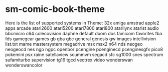 # sm-comic-book-theme

Here is the list of supported systems in Theme:
32x
amiga
amstrad
apple2
apps
arcade
atari2600
atari5200
atari7800
atari800
atarilynx
atarist
audio
bbcmicro
c64
colecovision
daphne
default
doom
dos
famicom
favorites
fba
fds
gamegear
games
gb
gba
gbc
general
genesis
gw
images
intellivision
list.txt
mame
mastersystem
megadrive
msx
msx2
n64
nds
neogeo
neogeocd
nes
ngp
ngpc
openbor
pcengine
pcenginecd
pcenginesgfx
pico8
pokemini
psx
raine
satellaview
scummvm
segacd
sfc
sg1000
snes
spectrum
sufamiturbo
supervision
tg16
tgcd
vectrex
video
wonderswan
wonderswancolor
